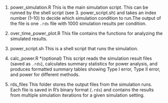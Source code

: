 1. power_simulation.R
This is the main simulation script. 
This can be runned by the shell script (see 3. power_script.sh) and takes an index number (1–10) to decide which simulation condition to run.The output of the file is one `.rds` file with 1000 simulation results per condition.

2. over_time_power_plot.R
This file contains the functions for analyzing the simulated results.

3. power_script.sh
This is a shell script that runs the simulation.

4. calc_power.R *(optional)
This script reads the simulation result files (saved as `.rds`), calculates summary statistics for power analysis, and produces formatted summary tables showing Type I error, Type II error, and power for different methods.

5. rds_files
This folder stores the output files from the simulation runs. Each file is saved in R’s binary format (`.rds`) and contains the results from multiple simulation iterations for a given simulation setting.
